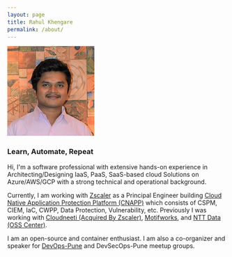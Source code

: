 ```yaml
---
layout: page
title: Rahul Khengare
permalink: /about/
---
```


![](../images/rahul.jpg)

### Learn, Automate, Repeat

Hi, I'm a software professional with extensive hands-on experience in Architecting/Designing IaaS, PaaS, SaaS-based cloud Solutions on Azure/AWS/GCP with a strong technical and operational background.

Currently, I am working with [Zscaler](https://www.zscaler.com/) as a Principal Engineer building [Cloud Native Application Protection Platform (CNAPP)](https://www.zscaler.com/resources/security-terms-glossary/what-is-cloud-native-application-protection-platform-cnapp) which consists of CSPM, CIEM, IaC, CWPP, Data Protection, Vulnerability, etc. Previously I was working with [Cloudneeti (Acquired By Zscaler)](https://www.cloudneeti.com), [Motifworks](https://www.motifworks.com/), and [NTT Data (OSS Center)](https://www.nttdata.com/global/en/). 

I am an open-source and container enthusiast. I am also a co-organizer and speaker for [DevOps-Pune](https://www.meetup.com/DevOps-Pune/) and DevSecOps-Pune meetup groups.